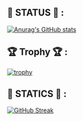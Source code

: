 ## 📘 STATUS 📘 :

[![Anurag's GitHub stats](https://github-readme-stats.vercel.app/api?username=Ray-Main&show_icons=true&theme=radical
)](https://github.com/anuraghazra/github-readme-stats)


## 🏆 Trophy 🏆 :

[![trophy](https://github-profile-trophy.vercel.app/?username=CopycatCrime)](https://github.com/ryo-ma/github-profile-trophy)

## 📘 STATICS 📘 :

[![GitHub Streak](http://github-readme-streak-stats.herokuapp.com?user=CopycatCrime&theme=dark&date_format=%5BY%20%5DM%20j)](https://git.io/streak-stats)
